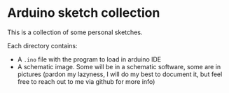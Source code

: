# Arduino sketch collection

This is a collection of some personal sketches.

Each directory contains:
- A `.ino` file with the program to load in arduino IDE
- A schematic image. Some will be in a schematic software, some are in pictures (pardon my lazyness, 
I will do my best to document it, but feel free to reach out to me via github for more info)

